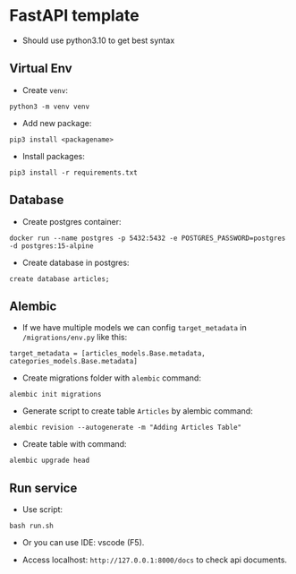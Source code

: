 # FastAPI template

- Should use python3.10 to get best syntax

## Virtual Env



- Create `venv`:
```
python3 -m venv venv
```

- Add new package:

```
pip3 install <packagename>
```

- Install packages:

```
pip3 install -r requirements.txt
```


## Database

- Create postgres container:

```
docker run --name postgres -p 5432:5432 -e POSTGRES_PASSWORD=postgres -d postgres:15-alpine
```

- Create database in postgres:

```
create database articles;
```

## Alembic

- If we have multiple models we can config `target_metadata` in `/migrations/env.py` like this:

```
target_metadata = [articles_models.Base.metadata, categories_models.Base.metadata]
```



- Create migrations folder with `alembic` command:

```
alembic init migrations
```

- Generate script to create table `Articles` by alembic command:

```
alembic revision --autogenerate -m "Adding Articles Table"
```
- Create table with command: 

```
alembic upgrade head
```


## Run service
- Use script:

```
bash run.sh
```

- Or you can use IDE: vscode (F5).

- Access localhost: `http://127.0.0.1:8000/docs` to check api documents.